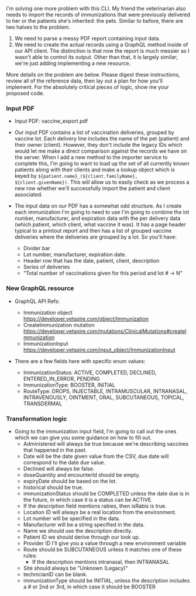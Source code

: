 I'm solving one more problem with this CLI. My friend the veterinarian also needs to import the records of immunizations that were previously delivered to her or the patients she's inherited: the pets. Similar to before, there are two halves to the problem.

1. We need to parse a messy PDF report containing input data.
2. We need to create the actual records using a GraphQL method inside of our API client.
   The distinction is that now the report is much messier as I wasn't able to control its output. Other than that, it is largely similar; we're just adding implementing a new resource.

More details on the problem are below. Please digest these instructions, review all of the reference data, then lay out a plan for how you'll implement. For the absolutely critical pieces of logic, show me your proposed code.

### Input PDF

- Input PDF: vaccine_export.pdf

- Our input PDF contains a list of vaccination deliveries, grouped by vaccine lot. Each delivery line includes the name of the pet (patient) and their owner (client). However, they don't include the legacy IDs which would let me make a direct comparison against the records we have on the server. When I add a new method to the importer service to complete this, I'm going to want to load up the set of all currently known patients along with their clients and make a lookup object which is keyed by `${patient.name}_(${client.familyName}, ${client.givenName})`. This will allow us to easily check as we process a new row whether we'll successfully import the patient and client associated.

- The input data on our PDF has a somewhat odd structure. As I create each immunization I'm going to need to use I'm going to combine the lot number, manufacturer, and expiration data with the per delivery data (which patient, which client, what vaccine it was). It has a page header typical to a printout report and then has a list of grouped vaccine deliveries where the deliveries are grouped by a lot. So you'll have:
  - Divider bar
  - Lot number, manufacturer, expiration date.
  - Header row that has the date, patient, client, description
  - Series of deliveries
  - "Total number of vaccinations given for this period and lot # -> N"

### New GraphQL resource

- GraphQL API Refs:

  - Immunization object https://developer.vetspire.com/object/Immunization
  - CreateImmunization mutation https://developer.vetspire.com/mutations/ClinicalMutations#createImmunization
  - ImmunizationInput https://developer.vetspire.com/input_object/ImmunizationInput

- There are a few fields here with specific enum values:
  - ImmunizationStatus: ACTIVE, COMPLETED, DECLINED, ENTERED_IN_ERROR, PENDING
  - ImmunizationType: BOOSTER, INITIAL
  - RouteType: DROPS, INJECTABLE, INTRAMUSCULAR, INTRANASAL, INTRAVENOUSLY, OINTMENT, ORAL, SUBCUTANEOUS, TOPICAL, TRANSDERMAL

### Transformation logic

- Going to the immunization input field, I'm going to call out the ones which we can give you some guidance on how to fill out.
  - Administered will always be true because we're describing vaccines that happened in the past.
  - Date will be the date given value from the CSV, due date will correspond to the date due value.
  - Declined will always be false.
  - doseQuantity and encounterId should be empty.
  - expiryDate should be based on the lot.
  - historical should be true.
  - immunizationStatus should be COMPLETED unless the date due is in the future, in which case it is a status can be ACTIVE.
  - If the description field mentions rabies, then isRabis is true.
  - Location ID will always be a real location from the environment.
  - Lot number will be specified in the data.
  - Manufacturer will be a string specified in the data.
  - Name we should use the description directly.
  - Patient ID we should derive through our look up.
  - Provider ID I'll give you a value through a new environment variable
  - Route should be SUBCUTANEOUS unless it matches one of these rules:
    - If the description mentions intranasal, then INTRANASAL
  - Site should always be "Unknown (Legacy)"
  - technicianID can be blank.
  - immunizationType should be INITIAL, unless the description includes a # or 2nd or 3rd, in which case it should be BOOSTER
